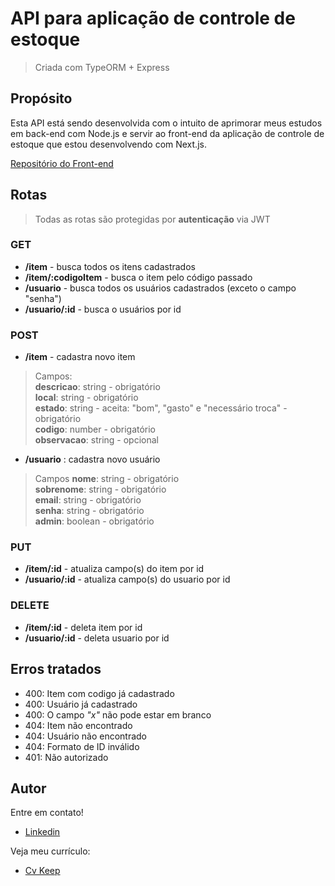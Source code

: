 # API para aplicação de controle de estoque
> Criada com TypeORM + Express

## Propósito
Esta API está sendo desenvolvida com o intuito de aprimorar meus estudos em back-end com Node.js e servir ao front-end da aplicação de controle de estoque que estou desenvolvendo com Next.js.

<a target="_blank" href="https://github.com/daniloflorenzano/inventario-front-nextjs">Repositório do Front-end</a>

## Rotas
> Todas as rotas são protegidas por **autenticação** via JWT

### GET
- **/item** - busca todos os itens cadastrados
- **/item/:codigoItem** - busca o item pelo código passado
- **/usuario** - busca todos os usuários cadastrados (exceto o campo "senha")
- **/usuario/:id** - busca o usuários por id

### POST
- **/item** - cadastra novo item  
>Campos:  
**descricao**: string - obrigatório   
**local**: string  - obrigatório  
**estado**: string - aceita: "bom", "gasto" e "necessário troca" - obrigatório  
**codigo**: number - obrigatório  
**observacao**: string - opcional

- **/usuario** : cadastra novo usuário
> Campos
**nome**: string - obrigatório  
**sobrenome**: string  - obrigatório  
**email**: string  - obrigatório  
**senha**: string  - obrigatório  
**admin**: boolean - obrigatório  

### PUT
- **/item/:id** - atualiza campo(s) do item por id
- **/usuario/:id** - atualiza campo(s) do usuario por id

### DELETE
- **/item/:id** - deleta item por id
- **/usuario/:id** - deleta usuario por id

## Erros tratados
- 400: Item com codigo já cadastrado
- 400: Usuário já cadastrado
- 400: O campo *"x"* não pode estar em branco
- 404: Item não encontrado
- 404: Usuário não encontrado
- 404: Formato de ID inválido
- 401: Não autorizado

## Autor
Entre em contato!
- <a target="_blank" href="https://www.linkedin.com/in/daniloflorenzano/">Linkedin</a>

Veja meu currículo:
- <a target="_blank" href="https://cvkeep.com/cv/daniloflorenzano">Cv Keep</a>